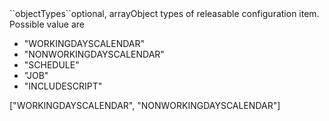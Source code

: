 <tr><td>``objectTypes``</td><td>optional, array</td><td>Object types of releasable configuration item. Possible value are 
<ul><li>"WORKINGDAYSCALENDAR"</li>
    <li>"NONWORKINGDAYSCALENDAR"</li>
    <li>"SCHEDULE"</li>
    <li>"JOB"</li>
    <li>"INCLUDESCRIPT"</li></ul>
</td><td>["WORKINGDAYSCALENDAR", "NONWORKINGDAYSCALENDAR"]</td><td></td></tr>
